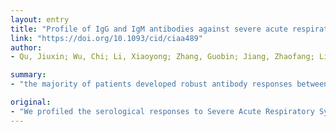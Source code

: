 ```yaml
---
layout: entry
title: "Profile of IgG and IgM antibodies against severe acute respiratory syndrome coronavirus 2 (SARS-CoV-2)"
link: "https://doi.org/10.1093/cid/ciaa489"
author:
- Qu, Jiuxin; Wu, Chi; Li, Xiaoyong; Zhang, Guobin; Jiang, Zhaofang; Li, Xiaohe; zhu, Qing; Liu, Lei

summary:
- "the majority of patients developed robust antibody responses between 17 and 23 days after illness onset. Deayed, but stronger antibody responses were observed in critical patients. We profiled the serological responses to Severe Acute Respiratory Syndrome Coronavirus 2 (SARS-CoV-2) nucleocapsid (N) protein and spike (S) glycoprotein. The majority of the patients developed strong antibody responses. Stronger antibodies were observed. Patients developed robust antibodies between 17 to 23 days. Defayed and onset of severe symptoms. They developed strong antibodies. Most developed strong."

original:
- "We profiled the serological responses to Severe Acute Respiratory Syndrome Coronavirus 2 (SARS-CoV-2) nucleocapsid (N) protein and spike (S) glycoprotein. The majority of the patients developed robust antibody responses between 17 and 23 days after illness onset. Delayed, but stronger antibody responses were observed in critical patients."
---
```


